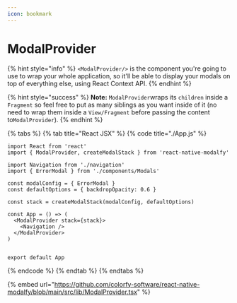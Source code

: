```yaml
---
icon: bookmark
---
```


# ModalProvider

{% hint style="info" %}
`<ModalProvider/>` is the component you're going to use to wrap your whole application, so it'll be able to display your modals on top of everything else, using React Context API.
{% endhint %}

{% hint style="success" %}
**Note:** `ModalProvider`wraps its `children` inside a `Fragment` so feel free to put as many siblings as you want inside of it (no need to wrap them inside a `View/Fragment` before passing the content to`ModalProvider`).
{% endhint %}

{% tabs %}
{% tab title="React JSX" %}
{% code title="./App.js" %}
```tsx
import React from 'react'
import { ModalProvider, createModalStack } from 'react-native-modalfy'

import Navigation from './navigation'
import { ErrorModal } from './components/Modals'

const modalConfig = { ErrorModal }
const defaultOptions = { backdropOpacity: 0.6 }

const stack = createModalStack(modalConfig, defaultOptions)

const App = () => (
  <ModalProvider stack={stack}>
    <Navigation />
  </ModalProvider>
)


export default App
```
{% endcode %}
{% endtab %}
{% endtabs %}

{% embed url="https://github.com/colorfy-software/react-native-modalfy/blob/main/src/lib/ModalProvider.tsx" %}

